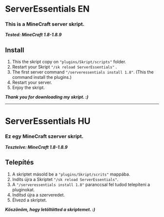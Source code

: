 # ServerEssentials EN
### This is a MineCraft server skript.
***Tested: MineCraft 1.8-1.8.9***

## Install
1. This the skript copy on `"plugins/Skript/scripts"` folder.
2. Restart your Skript `"/sk reload ServerEssentials"` .
3. The first server command `"/serveressentials install 1.8"`. (This the command install the plugins.)
4. Restart your server.
5. Enjoy the skript.

***Thank you for downloading my skript. :)***

***

# ServerEssentials HU
### Ez egy MineCraft szerver skript.
***Tesztelve: MineCraft 1.8-1.8.9***

## Telepítés
1. A skriptet másold be a `"plugins/Skript/scrits"` mappába.
2. Indíts újra a Skriptet `"/sk reload ServerEssentials"`.
3. A `"/serveressentials install 1.8"` paranccsal fel tudod telepíteni a pluginokat.
4. Indítsd újra a szerveredet.
5. Élvezd a skriptet.

***Köszönöm, hogy letöltötted a skriptemet. :)***
